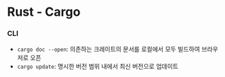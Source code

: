 # Rust - Cargo

### CLI

- `cargo doc --open`: 의존하는 크레이트의 문서를 로컬에서 모두 빌드하여 브라우저로 오픈
- `cargo update`: 명시한 버전 범위 내에서 최신 버전으로 업데이트
